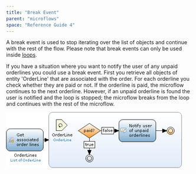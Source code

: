 ```yaml
---
title: "Break Event"
parent: "microflows"
space: "Reference Guide 4"
---
```

A break event is used to stop iterating over the list of objects and continue with the rest of the flow. Please note that break events can only be used inside [loops](loop).

If you have a situation where you want to notify the user of any unpaid orderlines you could use a break event. First you retrieve all objects of entity 'OrderLine' that are associated with the order. For each orderline you check whether they are paid or not. If the orderline is paid, the microflow continues to the next orderline. However, if an unpaid orderline is found the user is notified and the loop is stopped; the microflow breaks from the loop and continues with the rest of the microflow.

![](attachments/819203/917951.png)
